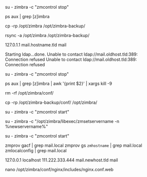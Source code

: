 <!-- Остановите все процессы Zimbra и выполните резервное копирование /opt/zimbra и всех связанных (в смысле с использованием символических ссылок) каталогов. Подробнее о создании резервной копии в Zimbra wiki раздел:Backup And Restore. Для выполнения этих процедур запуститите следующие команды от имени суперпользователя:
Остановка процессов Zimbra -->

su - zimbra -c "zmcontrol stop"

<!-- Убедимся что все процессы завершились, вывод следующей команды должен быть пустым. -->

ps aux | grep [z]imbra

<!-- Выполним копирование. -->

cp -rp /opt/zimbra /opt/zimbra-backup/

<!-- или -->

rsync -a /opt/zimbra /opt/zimbra-backup/

<!-- Вы должны добавить запись с новым именем в DNS прежде чем запускать zmservername, если вы еще этого не сделали — сделайте это сейчас.
Внимание: если текущий сервер является зеркалом «продакшн» сервера, прервите связь между тестовым и основным сервером, что бы выполнение команды не затронуло основной сервер.
И главное с чем могут возникнуть проблемы, убедитесь что в вашем файле hosts нет записей вида -->

127.0.1.1 mail.hostname.tld mail

<!-- потому как в процессе реконфигурации запускается процесс LDAP который привязывается только в публичному IP, а все обращения в процессе реконфигурации идут только по имени, и если у вас имеется привязка FQDN имени к loopback адресу — вы получите ошибку на подобии этой: -->

Starting ldap…done.
Unable to contact ldap://mail.oldhost.tld:389: Connection refused
Unable to contact ldap://mail.oldhost.tld:389: Connection refused

<!-- Таким образом ваш файл hosts до реконфигурации должен выглядеть примерно так:

127.0.0.1    localhost
111.222.333.444   mail.oldhost.tld mail
111.222.333.444   mail.newhost.tld
Если вы уже получили вышеприведенную ошибку
остановите сервисы Zimbra -->

su - zimbra -c "zmcontrol stop"

<!-- «добейте» оставшиеся процессы -->

ps aux | grep [z]imbra | awk '{print $2}' | xargs kill -9

<!-- удалите папку с конфигами -->

rm -rf /opt/zimbra/conf/

<!-- скопируйте папку с конфигами из резервной копии -->

cp -rp /opt/zimbra-backup/conf/ /opt/zimbra/

<!-- запустите Zimbra -->

su - zimbra -c "zmcontrol start"

<!-- выполните шаги из предыдущего пункта, и переходите к смене имени хоста
Наконец, для смены имени выполните следующие команды: -->

su - zimbra -c "/opt/zimbra/libexec/zmsetservername -n %newservername%"

<!-- Настройте ОС на использование нового имени хоста. Очень важно сделать это после 3-го шага.
Перезагрузитесь. Хотя на самом деле это не обязательно, обычно достаточно просто запустить Zimbra командой -->

su - zimbra -c "zmcontrol start"

<!-- Внимание: если вы используете многосерверную конфигурацию, убедитесь что все отсылки к старому имени были заменены на новое имя на всех серверах, после этого перезапустите сервисы на всех серверах.
Используйте zmlocalconfig и zmprov чтоб вручную проверить основные настройки, настройки сервера, пользователей и т.д. на предмет «следов» старого имени. -->

zmprov gacf | grep mail.local
zmprov gs `zmhostname` | grep mail.local
zmlocalconfig | grep mail.local

<!-- Удалите записи со старым именем из DNS.
Так может выглядеть ваш файл hosts после реконфигурации: -->

127.0.0.1 localhost
111.222.333.444 mail.newhost.tld mail

<!-- После изменения имени могут возникнуть ошибки связанные с сертификатами.Также переименовать нато записи старого сервера. Иначе PROXY не запуститься -->

nano /opt/zimbra/conf/nginx/includes/nginx.conf.web

<!-- Starting proxy...Failed.
Starting proxy...sudo: unable to resolve host mail.local: Name or service not known
nginx: [emerg] host not found in upstream "snabavangard.ru:8080" in /opt/zimbra/conf/nginx/includes/nginx.conf.web:27
failed. -->
